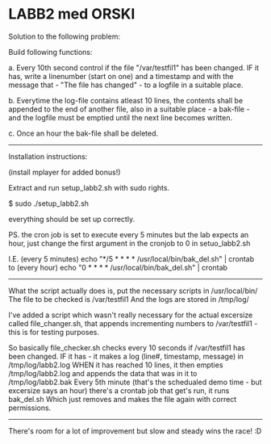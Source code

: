 # LABB2 med ORSKI

Solution to the following problem:

Build following functions:

a. Every 10th second control if the file "/var/testfil1" has been changed.
IF it has, write a linenumber (start on one) and a timestamp and with the message that - "The file has changed" - to a logfile in a suitable place.

b. Everytime the log-file contains atleast 10 lines, the contents shall be appended to the end of another file, also in a suitable place - a bak-file - and the logfile must be emptied until the next line becomes written.

c. Once an hour the bak-file shall be deleted.

---

Installation instructions:

(install mplayer for added bonus!)

Extract and run setup_labb2.sh with sudo rights.


$ sudo ./setup_labb2.sh

everything should be set up correctly.

PS. the cron job is set to execute every 5 minutes but the lab expects an hour, just change the first argument in the cronjob to 0 in setuo_labb2.sh

I.E. 
(every 5 minutes)
echo "*/5 * * * * /usr/local/bin/bak_del.sh" | crontab 
to
(every hour)
echo "0 * * * * /usr/local/bin/bak_del.sh" | crontab

---

What the script actually does is, put the necessary scripts in /usr/local/bin/
The file to be checked is /var/testfil1
And the logs are stored in /tmp/log/

I've added a script which wasn't really necessary for the actual excersize called file_changer.sh, that appends incrementing numbers to /var/testfil1 - this is for testing purposes.

So basically file_checker.sh checks every 10 seconds if /var/testfil1 has been changed.
IF it has - it makes a log (line#, timestamp, message) in /tmp/log/labb2.log
WHEN it has reached 10 lines, it then empties /tmp/log/labb2.log and appends the data that was in it to /tmp/log/labb2.bak
Every 5th minute (that's the schedualed demo time - but excersize says an hour) there's a crontab job that get's run, it runs bak_del.sh
Which just removes and makes the file again with correct permissions.

---

There's room for a lot of improvement but slow and steady wins the race! :D
